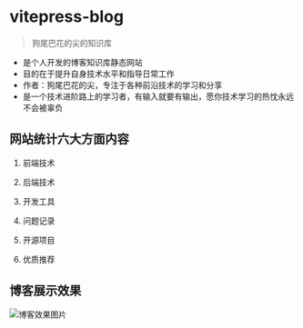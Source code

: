 # vitepress-blog

> 狗尾巴花的尖的知识库

- 是个人开发的博客知识库静态网站
- 目的在于提升自身技术水平和指导日常工作
- 作者：狗尾巴花的尖，专注于各种前沿技术的学习和分享
- 是一个技术进阶路上的学习者，有输入就要有输出，愿你技术学习的热忱永远不会被辜负

## 网站统计六大方面内容

  1. 前端技术

  2. 后端技术

  3. 开发工具

  4. 问题记录

  5. 开源项目
  
  6. 优质推荐

## 博客展示效果

![博客效果图片](http://flowertip.site/vitepress-blog/images/blog.png)